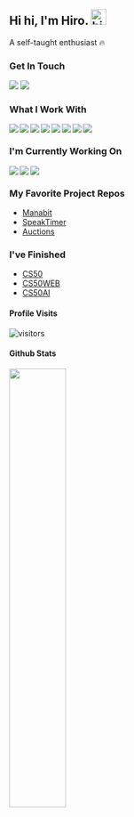 ## Hi hi, I'm Hiro. <img src="https://user-images.githubusercontent.com/1303154/88677602-1635ba80-d120-11ea-84d8-d263ba5fc3c0.gif" width="28px" alt="hi">

A self-taught enthusiast :fire:

### Get In Touch  
<a align="left" href="mailto: hirohrmtk@gmail.com"><img src="https://img.shields.io/badge/Gmail-D14836?style=for-the-badge&logo=gmail&logoColor=white" /><a/>
<a href="https://hrmtk.github.io"><img src="https://img.shields.io/badge/website-000000?style=for-the-badge&logo=About.me&logoColor=white" /><a/>

### What I Work With

<img align="left" src="https://img.shields.io/badge/HTML5-E34F26?style=for-the-badge&logo=html5&logoColor=white" />
<img align="left" src="https://img.shields.io/badge/CSS3-1572B6?style=for-the-badge&logo=css3&logoColor=white" />
<img align="left" src="https://img.shields.io/badge/javascript-%23323330.svg?style=for-the-badge&logo=javascript&logoColor=%23F7DF1E"/>
<img align="left" src="https://img.shields.io/badge/bootstrap-%23563D7C.svg?style=for-the-badge&logo=bootstrap&logoColor=white" />
<img align="left" src="https://img.shields.io/badge/jQuery-0769AD?style=for-the-badge&logo=jquery&logoColor=white" />
<img align="left" src="https://img.shields.io/badge/django-%23092E20.svg?style=for-the-badge&logo=django&logoColor=white" />
<img align="left" src="https://img.shields.io/badge/PostgreSQL-316192?style=for-the-badge&logo=postgresql&logoColor=white" />
<img src="https://img.shields.io/badge/Heroku-430098?style=for-the-badge&logo=heroku&logoColor=white" />

### I'm Currently Working On
<img align="left" src="https://img.shields.io/badge/React-20232A?style=for-the-badge&logo=react&logoColor=61DAFB" />
<img align="left" src="https://img.shields.io/badge/Gatsby-663399?style=for-the-badge&logo=gatsby&logoColor=white" />
<img src="https://img.shields.io/badge/-LeetCode-FFA116?style=for-the-badge&logo=LeetCode&logoColor=black" />

### My Favorite Project Repos
- [Manabit](https://github.com/hrmtk/django-quiz-app)
- [SpeakTimer](https://github.com/hrmtk/SpeakTimer)
- [Auctions](https://github.com/hrmtk/django-commerce)

### I've Finished
- [CS50](https://cs50.harvard.edu/certificates/e32a940f-347c-431b-b036-b9556169bd8a)
- [CS50WEB](https://cs50.harvard.edu/certificates/f6ac2f57-ccf7-4d9c-a081-d978f823ea5a)
- [CS50AI](https://cs50.harvard.edu/certificates/1749160d-5177-4701-a146-7a38f7445892)

#### Profile Visits 

![visitors](https://visitor-badge.glitch.me/badge?page_id=hrmtk.hrmtk)

#### Github Stats

<img align="left" width="45%" src="https://github-readme-stats.vercel.app/api?username=hrmtk&hide=contribs&show_icons=true&theme=onedark" />
